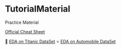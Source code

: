 # TutorialMaterial
Practice Material

[Official Cheat Sheet](https://github.com/pandas-dev/pandas/blob/master/doc/cheatsheet/Pandas_Cheat_Sheet.pdf)

:star2: [EDA on Titanic DataSet](https://github.com/TarekDib03/titanic-EDA/blob/master/Titanic%20-%20Project.ipynb)
:star: [EDA on Automobile DataSet](https://github.com/rushabh-mehta/EDA-on-Automobile-Dataset/blob/master/AutomobileEDA.ipynb)
